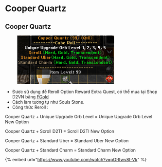 # Cooper Quartz

## Cooper Quartz

<figure><img src="../../.gitbook/assets/image (13).png" alt=""><figcaption></figcaption></figure>

* Được sử dụng để Reroll Option Reward Extra Quest, có thể mua tại Shop D2VN bằng [FGold](https://diablo2-vn.com/tm/docs/wiki/tham-gia-d2vn/tien-te-trong-game/fgold/)
* Cách làm tương tự như Souls Stone.
* Công thức Reroll :

Cooper Quartz + Unique Upgrade Orb Level = Unique Upgrade Orb Level New Option

Cooper Quartz + Scroll D2TI = Scroll D2TI New Option

Cooper Quartz + Standard Uber = Standard Uber New Option

Cooper Quartz + Standard Charm = Standard Charm New Option

{% embed url="https://www.youtube.com/watch?v=pORtwv8t-Vk" %}

